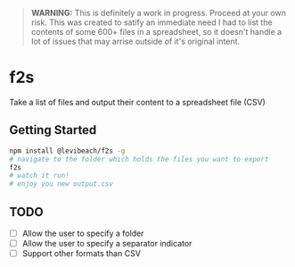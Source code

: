 >**WARNING:** This is definitely a work in progress. Proceed at your own risk. This was created to satify an immediate need I had to list the contents of some 600+ files in a spreadsheet, so it doesn't handle a lot of issues that may arrise outside of it's original intent.

# f2s
Take a list of files and output their content to a spreadsheet file (CSV)

## Getting Started
```bash
npm install @levibeach/f2s -g
# navigate to the folder which holds the files you want to export
f2s
# watch it run!
# enjoy you new output.csv
```
## TODO
- [ ] Allow the user to specify a folder
- [ ] Allow the user to specify a separator indicator
- [ ] Support other formats than CSV
